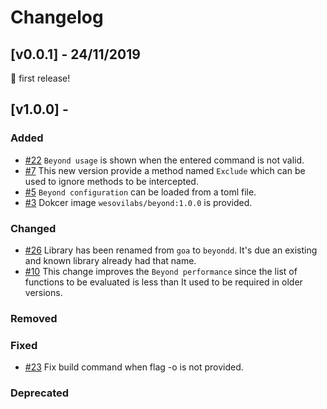 # Changelog

## [v0.0.1] - 24/11/2019 

🎉 first release!

## [v1.0.0] - 

### Added
- [#22](https://github.com/wesovilabs/beyond/issues/22) `Beyond usage` is
shown when the entered command is not valid. 
- [#7](https://github.com/wesovilabs/beyond/issues/7) This new version provide a method named `Exclude`
which can be used to ignore methods to be intercepted.
- [#5](https://github.com/wesovilabs/beyond/issues/5) `Beyond configuration` can be loaded from a
toml file.  
- [#3](https://github.com/wesovilabs/beyond/issues?q=is%3Aissue+is%3Aclosed+milestone%3Av0.0.2+label%3Aenhancement)
Dokcer image `wesovilabs/beyond:1.0.0` is provided.

### Changed
- [#26](https://github.com/wesovilabs/beyond/issues/26) Library has been renamed from `goa` to `beyondd`. 
It's due an existing and known library already had that name.
- [#10](https://github.com/wesovilabs/beyond/issues/10) This change improves the `Beyond performance` since
the list of functions to be evaluated is less than It used to be required in older versions.

### Removed

### Fixed
- [#23](https://github.com/wesovilabs/beyond/issues/23) Fix build command when flag -o is not provided.


### Deprecated

 
